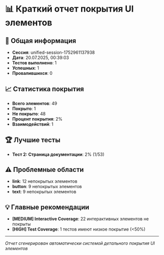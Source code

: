 # 📊 Краткий отчет покрытия UI элементов

## 🎯 Общая информация
- **Сессия**: unified-session-1752961137938
- **Дата**: 20.07.2025, 00:39:03
- **Тестов выполнено**: 1
- **Успешных**: 1
- **Провалившихся**: 0

## 📈 Статистика покрытия
- **Всего элементов**: 49
- **Покрыто**: 1
- **Не покрыто**: 48
- **Процент покрытия**: 2%
- **Взаимодействий**: 1

## 🏆 Лучшие тесты
- **Тест 2: Страница документации**: 2% (1/53)

## ⚠️ Проблемные области
- **link**: 12 непокрытых элементов
- **button**: 9 непокрытых элементов
- **text**: 9 непокрытых элементов

## 💡 Главные рекомендации
- **[MEDIUM] Interactive Coverage**: 22 интерактивных элементов не покрыты
- **[HIGH] Test Coverage**: 1 тестов имеют низкое покрытие (<50%)

---
*Отчет сгенерирован автоматически системой детального покрытия UI элементов*